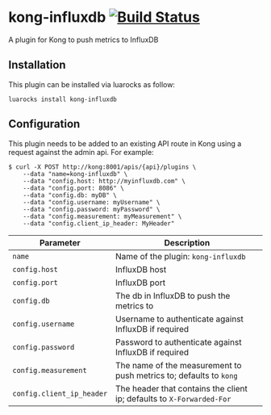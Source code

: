 # kong-influxdb [![Build Status](https://travis-ci.org/gumtreeuk/kong-influxdb.svg?branch=master)](https://travis-ci.org/gumtreeuk/kong-influxdb)
A plugin for Kong to push metrics to InfluxDB

## Installation
This plugin can be installed via luarocks as follow:
```
luarocks install kong-influxdb
```

## Configuration
This plugin needs to be added to an existing API route in Kong using a request against the admin api.
For example:

```
$ curl -X POST http://kong:8001/apis/{api}/plugins \
    --data "name=kong-influxdb" \
    --data "config.host: http://myinfluxdb.com" \
    --data "config.port: 8086" \
    --data "config.db: myDB" \
    --data "config.username: myUsername" \
    --data "config.password: myPassword" \
    --data "config.measurement: myMeasurement" \
    --data "config.client_ip_header: MyHeader"
```

| Parameter  | Description |
| ------------- | ------------- |
| `name`  | Name of the plugin: `kong-influxdb`  |
| `config.host` | InfluxDB host  |
| `config.port`  | InfluxDB port  |
| `config.db`  | The db in InfluxDB to push the metrics to  |
| `config.username`  | Username to authenticate against InfluxDB if required |
| `config.password`  | Password to authenticate against InfluxDB if required  |
| `config.measurement`  | The name of the measurement to push metrics to; defaults to `kong`  |
| `config.client_ip_header`  | The header that contains the client ip; defaults to `X-Forwarded-For`  |

